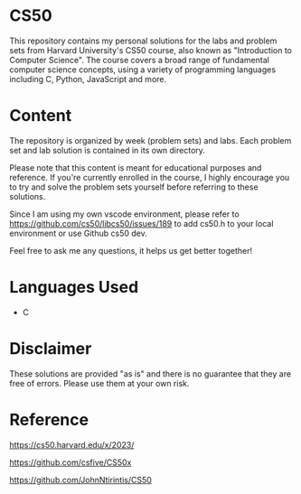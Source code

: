 # CS50
This repository contains my personal solutions for the labs and problem sets from Harvard University's CS50 course, also known as "Introduction to Computer Science". The course covers a broad range of fundamental computer science concepts, using a variety of programming languages including C, Python, JavaScript and more.

# Content
The repository is organized by week (problem sets) and labs. Each problem set and lab solution is contained in its own directory.

Please note that this content is meant for educational purposes and reference. If you're currently enrolled in the course, I highly encourage you to try and solve the problem sets yourself before referring to these solutions.

Since I am using my own vscode environment, please refer to https://github.com/cs50/libcs50/issues/189 to add cs50.h to your local environment or use Github cs50 dev.

Feel free to ask me any questions, it helps us get better together!

# Languages Used
* C

# Disclaimer
These solutions are provided "as is" and there is no guarantee that they are free of errors. Please use them at your own risk.

# Reference
https://cs50.harvard.edu/x/2023/

https://github.com/csfive/CS50x

https://github.com/JohnNtirintis/CS50
